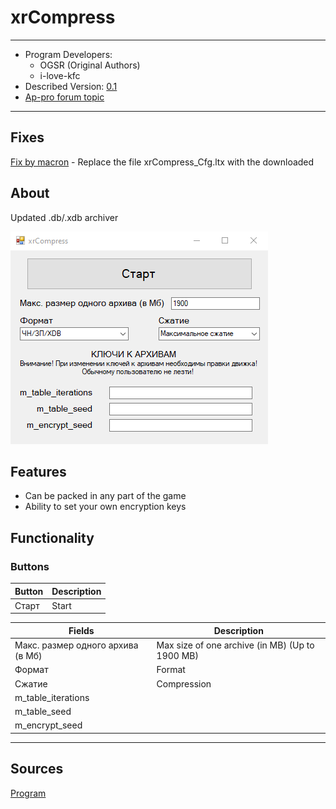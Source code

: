# xrCompress

___

- Program Developers:
  - OGSR (Original Authors)
  - i-love-kfc
- Described Version: [0.1](https://disk.yandex.ru/d/CwLjWTuxPmSAHg)
- [Ap-pro forum topic](https://ap-pro.ru/forums/topic/3500-obnovlyonnyy-xrcompress)

___

## Fixes

[Fix by macron](https://disk.yandex.ru/d/_C56bRIftKUMlg) - Replace the file xrCompress_Cfg.ltx with the downloaded

## About

Updated .db/.xdb archiver

![editor centered](images/xrcompress.png)

## Features

- Can be packed in any part of the game
- Ability to set your own encryption keys

## Functionality

### Buttons

| Button | Description |
|---|---|
| Старт | Start |

| Fields | Description |
|---|---|
| Макс. размер одного архива (в Мб) | Max size of one archive (in MB) (Up to 1900 MB) |
| Формат | Format |
| Сжатие | Compression |
| m_table_iterations |  |
| m_table_seed |  |
| m_encrypt_seed |  |

___

## Sources

[Program](https://disk.yandex.ru/d/CwLjWTuxPmSAHg)
